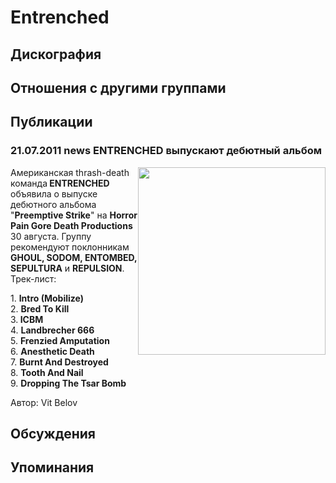 # Entrenched



## Дискография


## Отношения с другими группами


## Публикации

### 21.07.2011 news ENTRENCHED выпускают дебютный альбом

<P><IMG height=300 alt="" hspace=0 src="/images/news_rus/2011.07/20289.jpg" width=300 align=right border=0>Американская thrash-death команда<STRONG> ENTRENCHED </STRONG>объявила о выпуске дебютного альбома "<STRONG>Preemptive Strike</STRONG>" на <STRONG>Horror Pain Gore Death Productions</STRONG> 30 августа. Группу рекомендуют поклонникам <STRONG>GHOUL, SODOM, ENTOMBED, SEPULTURA</STRONG>&nbsp;и <STRONG>REPULSION</STRONG>. Трек-лист:</P>
<P>1. <STRONG>Intro (Mobilize)<BR></STRONG>2. <STRONG>Bred To Kill<BR></STRONG>3.<STRONG> ICBM<BR></STRONG>4. <STRONG>Landbrecher 666<BR></STRONG>5. <STRONG>Frenzied Amputation</STRONG><BR>6. <STRONG>Anesthetic Death<BR></STRONG>7. <STRONG>Burnt And Destroyed<BR></STRONG>8. <STRONG>Tooth And Nail<BR></STRONG>9. <STRONG>Dropping The Tsar Bomb</STRONG></P>
Автор: Vit Belov


## Обсуждения


## Упоминания

